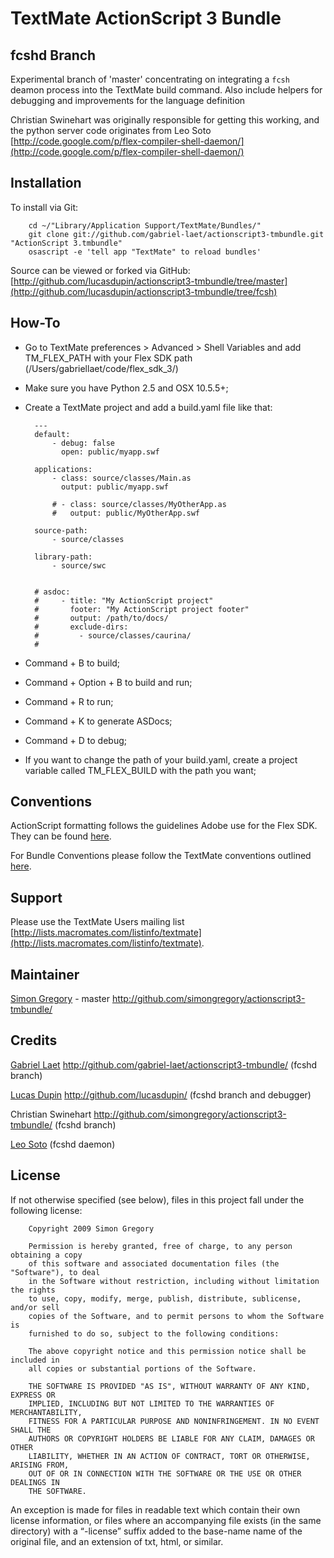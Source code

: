
TextMate ActionScript 3 Bundle
==============================

fcshd Branch
------------

Experimental branch of 'master' concentrating on integrating a `fcsh` deamon process into the TextMate build command.
Also include helpers for debugging and improvements for the language definition

Christian Swinehart was originally responsible for getting this working, and the python server code originates from Leo Soto [http://code.google.com/p/flex-compiler-shell-daemon/](http://code.google.com/p/flex-compiler-shell-daemon/)

Installation
------------

To install via Git:

		cd ~/"Library/Application Support/TextMate/Bundles/"
		git clone git://github.com/gabriel-laet/actionscript3-tmbundle.git "ActionScript 3.tmbundle"
		osascript -e 'tell app "TextMate" to reload bundles'

Source can be viewed or forked via GitHub: [http://github.com/lucasdupin/actionscript3-tmbundle/tree/master](http://github.com/lucasdupin/actionscript3-tmbundle/tree/fcsh)

How-To
-----------

* Go to TextMate preferences > Advanced > Shell Variables and add TM_FLEX_PATH with your Flex SDK path (/Users/gabriellaet/code/flex_sdk_3/)
* Make sure you have Python 2.5 and OSX 10.5.5+;
* Create a TextMate project and add a build.yaml file like that:

		---
		default:
		    - debug: false
		      open: public/myapp.swf
      
		applications:
		    - class: source/classes/Main.as
		      output: public/myapp.swf

		    # - class: source/classes/MyOtherApp.as
		    #   output: public/MyOtherApp.swf
    
		source-path:
		    - source/classes
                                                    
		library-path:
		    - source/swc


		# asdoc:
		#     - title: "My ActionScript project"
		#       footer: "My ActionScript project footer"
		#       output: /path/to/docs/
		#       exclude-dirs: 
		#         - source/classes/caurina/
		#
		
		
* Command + B to build;
* Command + Option + B to build and run;
* Command + R to run;
* Command + K to generate ASDocs;
* Command + D to debug;
* If you want to change the path of your build.yaml, create a project variable called TM_FLEX_BUILD with the path you want;


Conventions
-----------

ActionScript formatting follows the guidelines Adobe use for the Flex SDK. They can be found [here](http://opensource.adobe.com/wiki/display/flexsdk/Coding+Conventions).

For Bundle Conventions please follow the TextMate conventions outlined [here](http://svn.textmate.org/trunk/Conventions.txt).

Support
-------

Please use the TextMate Users mailing list [http://lists.macromates.com/listinfo/textmate](http://lists.macromates.com/listinfo/textmate).

Maintainer
----------

[Simon Gregory](http://blog.simonregory.com) - master http://github.com/simongregory/actionscript3-tmbundle/

Credits
----------

[Gabriel Laet](http://gabriellaet.com) http://github.com/gabriel-laet/actionscript3-tmbundle/ (fcshd branch)

[Lucas Dupin](http://lucasdup.in) http://github.com/lucasdupin/ (fcshd branch and debugger)

Christian Swinehart http://github.com/simongregory/actionscript3-tmbundle/ (fcshd branch)

[Leo Soto](http://code.google.com/p/flex-compiler-shell-daemon/) (fcshd daemon)

License
-------

If not otherwise specified (see below), files in this project fall under the following license:

		Copyright 2009 Simon Gregory

		Permission is hereby granted, free of charge, to any person obtaining a copy
		of this software and associated documentation files (the "Software"), to deal
		in the Software without restriction, including without limitation the rights
		to use, copy, modify, merge, publish, distribute, sublicense, and/or sell
		copies of the Software, and to permit persons to whom the Software is
		furnished to do so, subject to the following conditions:

		The above copyright notice and this permission notice shall be included in
		all copies or substantial portions of the Software.

		THE SOFTWARE IS PROVIDED "AS IS", WITHOUT WARRANTY OF ANY KIND, EXPRESS OR
		IMPLIED, INCLUDING BUT NOT LIMITED TO THE WARRANTIES OF MERCHANTABILITY,
		FITNESS FOR A PARTICULAR PURPOSE AND NONINFRINGEMENT. IN NO EVENT SHALL THE
		AUTHORS OR COPYRIGHT HOLDERS BE LIABLE FOR ANY CLAIM, DAMAGES OR OTHER
		LIABILITY, WHETHER IN AN ACTION OF CONTRACT, TORT OR OTHERWISE, ARISING FROM,
		OUT OF OR IN CONNECTION WITH THE SOFTWARE OR THE USE OR OTHER DEALINGS IN
		THE SOFTWARE.

An exception is made for files in readable text which contain their own license information, or files where an accompanying file exists (in the same directory) with a “-license” suffix added to the base-name name of the original file, and an extension of txt, html, or similar.
